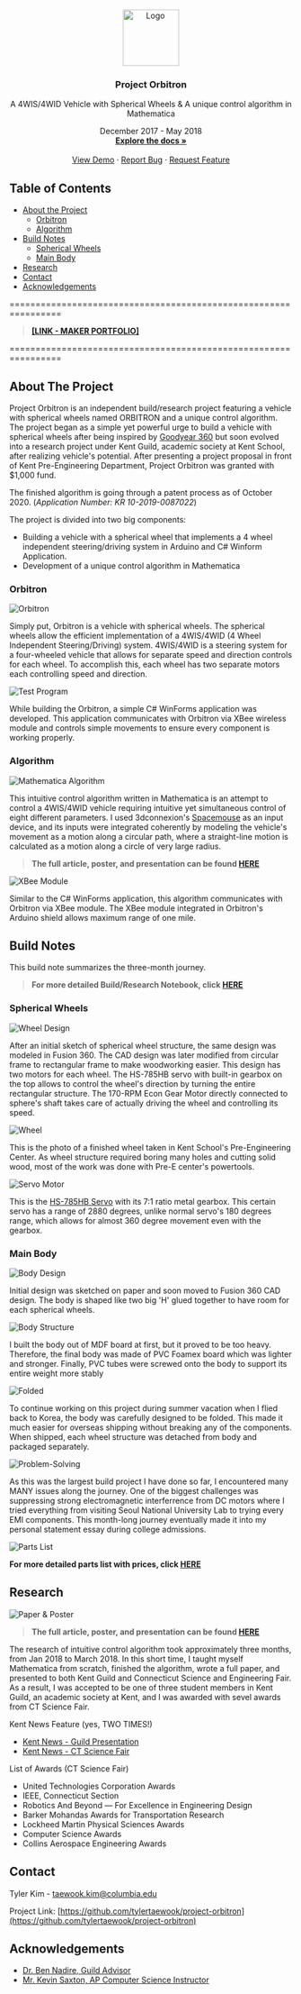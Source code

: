 <!--
*** Thanks for checking out this README Template. If you have a suggestion that would
*** make this better, please fork the repo and create a pull request or simply open
*** an issue with the tag "enhancement".
*** Thanks again! Now go create something AMAZING! :D
***
***
***
*** To avoid retyping too much info. Do a search and replace for the following:
*** tylertaewook, project-orbitron, alitecraft, taewook.kim@columbia.edu
-->





<!-- PROJECT SHIELDS -->
<!--
*** I'm using markdown "reference style" links for readability.
*** Reference links are enclosed in brackets [ ] instead of parentheses ( ).
*** See the bottom of this document for the declaration of the reference variables
*** for contributors-url, forks-url, etc. This is an optional, concise syntax you may use.
*** https://www.markdownguide.org/basic-syntax/#reference-style-links
-->

<!-- PROJECT LOGO -->
<br />
<p align="center">
  <a href="https://github.com/tylertaewook/project-orbitron">
     <img src="images/logo.png" alt="Logo" width="100" height="100">
  </a>

  <h3 align="center">Project Orbitron</h3>

  <p align="center">
    A 4WIS/4WID Vehicle with Spherical Wheels & A unique control algorithm in Mathematica
    <p align="center">
      December 2017 - May 2018
    <br />
    <a href="https://github.com/tylertaewook/project-orbitron"><strong>Explore the docs »</strong></a>
    <br />
    <br />
    <a href="https://github.com/tylertaewook/project-orbitron">View Demo</a>
    ·
    <a href="https://github.com/tylertaewook/project-orbitron/issues">Report Bug</a>
    ·
    <a href="https://github.com/tylertaewook/project-orbitron/issues">Request Feature</a>
  </p>
</p>



<!-- TABLE OF CONTENTS -->
## Table of Contents

* [About the Project](#about-the-project)
  * [Orbitron](#orbitron)
  * [Algorithm](#algorithm)
* [Build Notes](#build-notes)
  * [Spherical Wheels](#spherical-wheels)
  * [Main Body](#main-body)
* [Research](#research)
* [Contact](#contact)
* [Acknowledgements](#acknowledgements)

================================================================
> **[[LINK - MAKER PORTFOLIO]](https://youtu.be/WXjisSnfGTI)**

================================================================

<!-- ABOUT THE PROJECT -->
## About The Project

Project Orbitron is an independent build/research project featuring a vehicle with spherical wheels named ORBITRON and a unique control algorithm. 
The project began as a simple yet powerful urge to build a vehicle with spherical wheels after being inspired by [Goodyear 360](https://youtu.be/oSFYwDDVgac) but soon evolved into a research project under Kent Guild, academic society at Kent School, after realizing vehicle's potential. After presenting a project proposal in front of Kent Pre-Engineering Department, Project Orbitron was granted with $1,000 fund.

The finished algorithm is going through a patent process as of October 2020. (*Application Number: KR 10-2019-0087022*)

The project is divided into two big components:
* Building a vehicle with a spherical wheel that implements a 4 wheel independent steering/driving system in Arduino and C# Winform Application.
* Development of a unique control algorithm in Mathematica

<!-- ORBITRON -->
### Orbitron

![Orbitron](/images/orbitron1.jpeg)

Simply put, Orbitron is a vehicle with spherical wheels. The spherical wheels allow the efficient implementation of a 4WIS/4WID (4 Wheel Independent Steering/Driving) system. 4WIS/4WID is a steering system for a four-wheeled vehicle that allows for separate speed and direction controls for each wheel.
To accomplish this, each wheel has two separate motors each controlling speed and direction.

![Test Program](/images/Software/test_GUI.jpeg)

While building the Orbitron, a simple C# WinForms application was developed. This application communicates with Orbitron via XBee wireless module and controls simple movements to ensure every component is working properly.

<!-- ALGORITHM -->
### Algorithm

![Mathematica Algorithm](/images/Software/alg_GUI.png)

This intuitive control algorithm written in Mathematica is an attempt to control a 4WIS/4WID vehicle requiring intuitive yet simultaneous control of eight different parameters. I used 3dconnexion's [Spacemouse](https://3dconnexion.com/us/product/spacemouse-compact/) as an input device, and its inputs were integrated coherently by modeling the vehicle's movement as a motion along a circular path, where a straight-line motion is calculated as a motion along a circle of very large radius.

> **The full article, poster, and presentation can be found [HERE](https://github.com/tylertaewook/project-orbitron/tree/main/Final%20Deliverables)**

![XBee Module](/images/Orbitron/xbee.jpeg)

Similar to the C# WinForms application, this algorithm communicates with Orbitron via XBee module. The XBee module integrated in Orbitron's Arduino shield allows maximum range of one mile.

<!-- BUILD NOTES -->
## Build Notes

This build note summarizes the three-month journey. 

> **For more detailed Build/Research Notebook, click [HERE](https://github.com/tylertaewook/project-orbitron/blob/main/Research-Notebook.pdf)**

<!-- SPHERICAL WHEELS -->
### Spherical Wheels

![Wheel Design](/images/Orbitron/designwheel.png)

After an initial sketch of spherical wheel structure, the same design was modeled in Fusion 360. The CAD design was later modified from circular frame to rectangular frame to make woodworking easier. 
This design has two motors for each wheel. The HS-785HB servo with built-in gearbox on the top allows to control the wheel's direction by turning the entire rectangular structure. The 170-RPM Econ Gear Motor directly connected to sphere's shaft takes care of actually driving the wheel and controlling its speed.

![Wheel](/images/Orbitron/wheel1.jpeg)

This is the photo of a finished wheel taken in Kent School's Pre-Engineering Center. As wheel structure required boring many holes and cutting solid wood, most of the work was done with Pre-E center's powertools.

![Servo Motor](/images/Orbitron/servo.jpeg)

This is the [HS-785HB Servo](https://www.servocity.com/hs-785hb-servo/) with its 7:1 ratio metal gearbox. This certain servo has a range of 2880 degrees, unlike normal servo's 180 degrees range, which allows for almost 360 degree movement even with the gearbox.

<!-- MAIN BODY -->
### Main Body

![Body Design](/images/Orbitron/designbody.png)

Initial design was sketched on paper and soon moved to Fusion 360 CAD design. The body is shaped like two big 'H' glued together to have room for each spherical wheels.

![Body Structure](/images/Orbitron/structure.jpeg)

I built the body out of MDF board at first, but it proved to be too heavy. Therefore, the final body was made of PVC Foamex board which was lighter and stronger. Finally, PVC tubes were screwed onto the body to support its entire weight more stably

![Folded](/images/Orbitron/folded.jpeg)

To continue working on this project during summer vacation when I flied back to Korea, the body was carefully designed to be folded. This made it much easier for overseas shipping without breaking any of the components. When shipped, each wheel structure was detached from body and packaged separately.

![Problem-Solving](/images/Orbitron/deskocr.png)

As this was the largest build project I have done so far, I encountered many MANY issues along the journey. One of the biggest challenges was suppressing strong electromagnetic interferrence from DC motors where I tried everything from visiting Seoul National University Lab to trying every EMI components. This month-long journey eventually made it into my personal statement essay during college admissions.

![Parts List](/images/Orbitron/partlist.png)

**For more detailed parts list with prices, click [HERE](https://github.com/tylertaewook/project-orbitron/blob/main/Parts%20List.pdf)**


<!-- Research -->
## Research

![Paper & Poster](/images/paperposter.png)
> **The full article, poster, and presentation can be found [HERE](https://github.com/tylertaewook/project-orbitron/tree/main/Final%20Deliverables)**


The research of intuitive control algorithm took approximately three months, from Jan 2018 to March 2018. In this short time, I taught myself Mathematica from scratch, finished the algorithm, wrote a full paper, and presented to both Kent Guild and Connecticut Science and Engineering Fair.
As a result, I was accepted to be one of three student members in Kent Guild, an academic society at Kent, and I was awarded with sevel awards from CT Science Fair.

Kent News Feature (yes, TWO TIMES!)
* [Kent News - Guild Presentation](https://kentnews.org/2525/features/a-guild-presentation-by-tyler-kim-20/)
* [Kent News - CT Science Fair](https://kentnews.org/2382/features/an-outstanding-performance-at-the-71st-annual-connecticut-science-and-engineering-fair/)

List of Awards (CT Science Fair)
* United Technologies Corporation Awards
* IEEE, Connecticut Section
* Robotics And Beyond — For Excellence in Engineering Design
* Barker Mohandas Awards for Transportation Research
* Lockheed Martin Physical Sciences Awards
* Computer Science Awards
* Collins Aerospace Engineering Awards

<!-- CONTACT -->
## Contact

Tyler Kim - taewook.kim@columbia.edu

Project Link: [https://github.com/tylertaewook/project-orbitron](https://github.com/tylertaewook/project-orbitron)



<!-- ACKNOWLEDGEMENTS -->
## Acknowledgements

* [Dr. Ben Nadire, Guild Advisor]()
* [Mr. Kevin Saxton, AP Computer Science Instructor]()





<!-- MARKDOWN LINKS & IMAGES -->
<!-- https://www.markdownguide.org/basic-syntax/#reference-style-links -->
[contributors-shield]: https://img.shields.io/github/contributors/tylertaewook/repo.svg?style=flat-square
[contributors-url]: https://github.com/tylertaewook/repo/graphs/contributors
[forks-shield]: https://img.shields.io/github/forks/tylertaewook/repo.svg?style=flat-square
[forks-url]: https://github.com/tylertaewook/repo/network/members
[stars-shield]: https://img.shields.io/github/stars/tylertaewook/repo.svg?style=flat-square
[stars-url]: https://github.com/tylertaewook/repo/stargazers
[issues-shield]: https://img.shields.io/github/issues/tylertaewook/repo.svg?style=flat-square
[issues-url]: https://github.com/tylertaewook/repo/issues
[license-shield]: https://img.shields.io/github/license/tylertaewook/repo.svg?style=flat-square
[license-url]: https://github.com/tylertaewook/repo/blob/master/LICENSE.txt
[linkedin-shield]: https://img.shields.io/badge/-LinkedIn-black.svg?style=flat-square&logo=linkedin&colorB=555
[linkedin-url]: https://linkedin.com/in/tylertaewook
[product-screenshot]: images/screenshot.png
